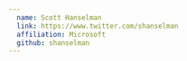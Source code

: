 ```yaml
---
  name: Scott Hanselman
  link: https://www.twitter.com/shanselman
  affiliation: Microsoft
  github: shanselman
---
```

